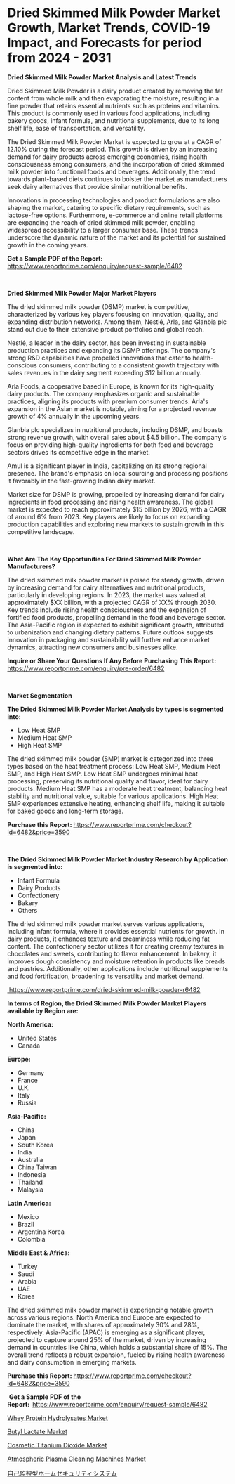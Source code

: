 <p><h1>Dried Skimmed Milk Powder Market Growth, Market Trends, COVID-19 Impact, and Forecasts for period from 2024 - 2031</h1></p><p><strong>Dried Skimmed Milk Powder Market Analysis and Latest Trends</strong></p>
<p><p>Dried Skimmed Milk Powder is a dairy product created by removing the fat content from whole milk and then evaporating the moisture, resulting in a fine powder that retains essential nutrients such as proteins and vitamins. This product is commonly used in various food applications, including bakery goods, infant formula, and nutritional supplements, due to its long shelf life, ease of transportation, and versatility.</p><p>The Dried Skimmed Milk Powder Market is expected to grow at a CAGR of 12.10% during the forecast period. This growth is driven by an increasing demand for dairy products across emerging economies, rising health consciousness among consumers, and the incorporation of dried skimmed milk powder into functional foods and beverages. Additionally, the trend towards plant-based diets continues to bolster the market as manufacturers seek dairy alternatives that provide similar nutritional benefits.</p><p>Innovations in processing technologies and product formulations are also shaping the market, catering to specific dietary requirements, such as lactose-free options. Furthermore, e-commerce and online retail platforms are expanding the reach of dried skimmed milk powder, enabling widespread accessibility to a larger consumer base. These trends underscore the dynamic nature of the market and its potential for sustained growth in the coming years.</p></p>
<p><strong>Get a Sample PDF of the Report:&nbsp;</strong> <a href="https://www.reportprime.com/enquiry/request-sample/6482">https://www.reportprime.com/enquiry/request-sample/6482</a></p>
<p>&nbsp;</p>
<p><strong>Dried Skimmed Milk Powder Major Market Players</strong></p>
<p><p>The dried skimmed milk powder (DSMP) market is competitive, characterized by various key players focusing on innovation, quality, and expanding distribution networks. Among them, Nestlé, Arla, and Glanbia plc stand out due to their extensive product portfolios and global reach.</p><p>Nestlé, a leader in the dairy sector, has been investing in sustainable production practices and expanding its DSMP offerings. The company's strong R&D capabilities have propelled innovations that cater to health-conscious consumers, contributing to a consistent growth trajectory with sales revenues in the dairy segment exceeding $12 billion annually.</p><p>Arla Foods, a cooperative based in Europe, is known for its high-quality dairy products. The company emphasizes organic and sustainable practices, aligning its products with premium consumer trends. Arla's expansion in the Asian market is notable, aiming for a projected revenue growth of 4% annually in the upcoming years.</p><p>Glanbia plc specializes in nutritional products, including DSMP, and boasts strong revenue growth, with overall sales about $4.5 billion. The company's focus on providing high-quality ingredients for both food and beverage sectors drives its competitive edge in the market.</p><p>Amul is a significant player in India, capitalizing on its strong regional presence. The brand's emphasis on local sourcing and processing positions it favorably in the fast-growing Indian dairy market.</p><p>Market size for DSMP is growing, propelled by increasing demand for dairy ingredients in food processing and rising health awareness. The global market is expected to reach approximately $15 billion by 2026, with a CAGR of around 6% from 2023. Key players are likely to focus on expanding production capabilities and exploring new markets to sustain growth in this competitive landscape.</p></p>
<p>&nbsp;</p>
<p><strong>What Are The Key Opportunities For Dried Skimmed Milk Powder Manufacturers?</strong></p>
<p><p>The dried skimmed milk powder market is poised for steady growth, driven by increasing demand for dairy alternatives and nutritional products, particularly in developing regions. In 2023, the market was valued at approximately $XX billion, with a projected CAGR of XX% through 2030. Key trends include rising health consciousness and the expansion of fortified food products, propelling demand in the food and beverage sector. The Asia-Pacific region is expected to exhibit significant growth, attributed to urbanization and changing dietary patterns. Future outlook suggests innovation in packaging and sustainability will further enhance market dynamics, attracting new consumers and businesses alike.</p></p>
<p><strong>Inquire or Share Your Questions If Any Before Purchasing This Report:</strong> <a href="https://www.reportprime.com/enquiry/pre-order/6482">https://www.reportprime.com/enquiry/pre-order/6482</a></p>
<p>&nbsp;</p>
<p><strong>Market Segmentation</strong></p>
<p><strong>The Dried Skimmed Milk Powder Market Analysis by types is segmented into:</strong></p>
<p><ul><li>Low Heat SMP</li><li>Medium Heat SMP</li><li>High Heat SMP</li></ul></p>
<p><p>The dried skimmed milk powder (SMP) market is categorized into three types based on the heat treatment process: Low Heat SMP, Medium Heat SMP, and High Heat SMP. Low Heat SMP undergoes minimal heat processing, preserving its nutritional quality and flavor, ideal for dairy products. Medium Heat SMP has a moderate heat treatment, balancing heat stability and nutritional value, suitable for various applications. High Heat SMP experiences extensive heating, enhancing shelf life, making it suitable for baked goods and long-term storage.</p></p>
<p><strong>Purchase this Report:&nbsp;</strong><a href="https://www.reportprime.com/checkout?id=6482&price=3590">https://www.reportprime.com/checkout?id=6482&price=3590</a></p>
<p>&nbsp;</p>
<p><strong>The Dried Skimmed Milk Powder Market Industry Research by Application is segmented into:</strong></p>
<p><ul><li>Infant Formula</li><li>Dairy Products</li><li>Confectionery</li><li>Bakery</li><li>Others</li></ul></p>
<p><p>The dried skimmed milk powder market serves various applications, including infant formula, where it provides essential nutrients for growth. In dairy products, it enhances texture and creaminess while reducing fat content. The confectionery sector utilizes it for creating creamy textures in chocolates and sweets, contributing to flavor enhancement. In bakery, it improves dough consistency and moisture retention in products like breads and pastries. Additionally, other applications include nutritional supplements and food fortification, broadening its versatility and market demand.</p></p>
<p><a href="https://www.reportprime.com/dried-skimmed-milk-powder-r6482">&nbsp;https://www.reportprime.com/dried-skimmed-milk-powder-r6482</a></p>
<p><strong>In terms of Region, the Dried Skimmed Milk Powder Market Players available by Region are:</strong></p>
<p>
    <p> <strong> North America: </strong>
        <ul>
            <li>United States</li>
            <li>Canada</li>
        </ul>
        </p> 
    <p> <strong> Europe: </strong>
        <ul>
            <li>Germany</li>
            <li>France</li>
            <li>U.K.</li>
            <li>Italy</li>
            <li>Russia</li>
        </ul>
        </p> 
    <p> <strong> Asia-Pacific: </strong>
        <ul>
            <li>China</li>
            <li>Japan</li>
            <li>South Korea</li>
            <li>India</li>
            <li>Australia</li>
            <li>China Taiwan</li>
            <li>Indonesia</li>
            <li>Thailand</li>
            <li>Malaysia</li>
        </ul>
        </p> 
    <p> <strong> Latin America: </strong>
        <ul>
            <li>Mexico</li>
            <li>Brazil</li>
            <li>Argentina Korea</li>
            <li>Colombia</li>
        </ul>
        </p> 
    <p> <strong> Middle East & Africa: </strong>
        <ul>
            <li>Turkey</li>
            <li>Saudi</li>
            <li>Arabia</li>
            <li>UAE</li>
            <li>Korea</li>
        </ul>
    </p>
    </p>
<p><p>The dried skimmed milk powder market is experiencing notable growth across various regions. North America and Europe are expected to dominate the market, with shares of approximately 30% and 28%, respectively. Asia-Pacific (APAC) is emerging as a significant player, projected to capture around 25% of the market, driven by increasing demand in countries like China, which holds a substantial share of 15%. The overall trend reflects a robust expansion, fueled by rising health awareness and dairy consumption in emerging markets.</p></p>
<p><strong>Purchase this Report: </strong><a href="https://www.reportprime.com/checkout?id=6482&price=3590">https://www.reportprime.com/checkout?id=6482&price=3590</a></p>
<p>&nbsp;<strong>Get a Sample PDF of the Report:&nbsp;&nbsp;</strong><a href="https://www.reportprime.com/enquiry/request-sample/6482">https://www.reportprime.com/enquiry/request-sample/6482</a></p>
<p><strong></strong></p>
<p><p><a href="https://github.com/SanjidaMahmud54/Market-Research-Report-List-1/blob/main/whey-protein-hydrolysates-market.md">Whey Protein Hydrolysates Market</a></p><p><a href="https://medium.com/@dylanmarshall42/butyl-lactate-market-size-by-type-food-grade-industrial-grade-by-product-food-ba494269a05e">Butyl Lactate Market</a></p><p><a href="https://medium.com/@dylanmarshall42/global-cosmetic-titanium-dioxide-market-trends-and-innovations-a-forward-looking-analysis-92bfbcf7846f">Cosmetic Titanium Dioxide Market</a></p><p><a href="https://issuu.com/reportprime-2/docs/atmospheric-plasma-cleaning-machine_0c9d694569780d">Atmospheric Plasma Cleaning Machines Market</a></p><p><a href="https://medium.com/@susanjprice2023/%E8%87%AA%E5%B7%B1%E7%9B%A3%E8%A6%96%E5%9E%8B%E3%83%9B%E3%83%BC%E3%83%A0%E3%82%BB%E3%82%AD%E3%83%A5%E3%83%AA%E3%83%86%E3%82%A3%E3%82%B7%E3%82%B9%E3%83%86%E3%83%A0%E5%B8%82%E5%A0%B4-2024-2031-%E6%A5%AD%E7%95%8C%E3%81%AE%E6%B4%9E%E5%AF%9F%E3%81%A8%E6%8A%95%E8%B3%87%E6%A9%9F%E4%BC%9A-f3fa960a455c">自己監視型ホームセキュリティシステム</a></p></p>
